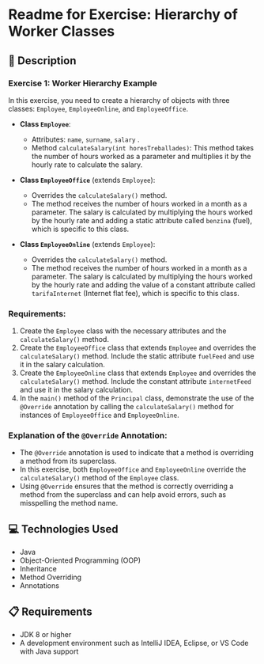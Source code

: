 # Readme for Exercise: Hierarchy of Worker Classes

## 📄 Description

### Exercise 1: Worker Hierarchy Example

In this exercise, you need to create a hierarchy of objects with three classes: `Employee`, `EmployeeOnline`, and `EmployeeOffice`.

- **Class `Employee`**:
  - Attributes: `name`, `surname`, `salary` .
  - Method `calculateSalary(int horesTreballades)`: This method takes the number of hours worked as a parameter and multiplies it by the hourly rate to calculate the salary.
  
- **Class `EmployeeOffice`** (extends `Employee`):
  - Overrides the `calculateSalary()` method.
  - The method receives the number of hours worked in a month as a parameter. The salary is calculated by multiplying the hours worked by the hourly rate and adding a static attribute called `benzina` (fuel), which is specific to this class.

- **Class `EmployeeOnline`** (extends `Employee`):
  - Overrides the `calculateSalary()` method.
  - The method receives the number of hours worked in a month as a parameter. The salary is calculated by multiplying the hours worked by the hourly rate and adding the value of a constant attribute called `tarifaInternet` (Internet flat fee), which is specific to this class.

### Requirements:
1. Create the `Employee` class with the necessary attributes and the `calculateSalary()` method.
2. Create the `EmployeeOffice` class that extends `Employee` and overrides the `calculateSalary()` method. Include the static attribute `fuelFeed` and use it in the salary calculation.
3. Create the `EmployeeOnline` class that extends `Employee` and overrides the `calculateSalary()` method. Include the constant attribute `internetFeed` and use it in the salary calculation.
4. In the `main()` method of the `Principal` class, demonstrate the use of the `@Override` annotation by calling the `calculateSalary()` method for instances of `EmployeeOffice` and `EmployeeOnline`.

### Explanation of the `@Override` Annotation:
- The `@Override` annotation is used to indicate that a method is overriding a method from its superclass.
- In this exercise, both `EmployeeOffice` and `EmployeeOnline` override the `calculateSalary()` method of the `Employee` class.
- Using `@Override` ensures that the method is correctly overriding a method from the superclass and can help avoid errors, such as misspelling the method name.

## 💻 Technologies Used
- Java
- Object-Oriented Programming (OOP)
- Inheritance
- Method Overriding
- Annotations

## 📋 Requirements
- JDK 8 or higher
- A development environment such as IntelliJ IDEA, Eclipse, or VS Code with Java support
```
